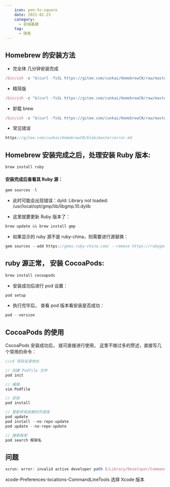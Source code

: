 ```yaml
---
    icon: pen-to-square
    date: 2021-02-23
    category: 
      - 前端基建
    tag:
      - 随笔
---
```


## Homebrew 的安装方法

- 完全体 几分钟安装完成

```js
/bin/zsh -c "$(curl -fsSL https://gitee.com/cunkai/HomebrewCN/raw/master/Homebrew.sh)"
```

- 精简版

```js
/bin/zsh -c "$(curl -fsSL https://gitee.com/cunkai/HomebrewCN/raw/master/Homebrew.sh)" speed
```

- 卸载 brew

```js
/bin/zsh -c "$(curl -fsSL https://gitee.com/cunkai/HomebrewCN/raw/master/HomebrewUninstall.sh)"
```

- 常见错误

```js
https://gitee.com/cunkai/HomebrewCN/blob/master/error.md
```

## Homebrew 安装完成之后，处理安装 Ruby 版本:

```js
brew install ruby
```

#### 安装完成后查看其 Ruby 源：

```js
gem sources -l
```

- 此时可能会出现错误：dyld: Library not loaded: /usr/local/opt/gmp/lib/libgmp.10.dylib

- 这里就要更新 Ruby 版本了：

```js
brew update && brew install gmp
```

- 如果显示的 ruby 源不是 ruby-china，则需要进行源替换：

```js
gem sources --add https://gems.ruby-china.com/ --remove https://rubygems.org/
```

## ruby 源正常， 安装 CocoaPods:

```js
brew install cocoapods
```

- 安装成功后进行 pod 设置：

```js
pod setup
```

- 执行完毕后， 查看 pod 版本看安装是否成功：

```js
pod --version
```

## CocoaPods 的使用

CocoaPods 安装成功后， 就可直接进行使用， 这里不做过多的赘述，直接写几个常用的命令：

```js
//cd 项目目录地址

// 创建 Podfile 文件
pod init

// 编辑
vim Podfile

// 安装
pod install

// 更新所有依赖的开源库
pod update
pod install --no-repo-update
pod update --no-repo-update

// 搜索框架
pod search 框架名
```

## 问题

```js
xcrun: error: invalid active developer path (/Library/Developer/CommandLineTools), missing xcrun at: /Library/Developer/CommandLineTools/usr/bin/xcrun
```

xcode-Preferences-locations-CommandLineTools 选择 Xcode 版本
